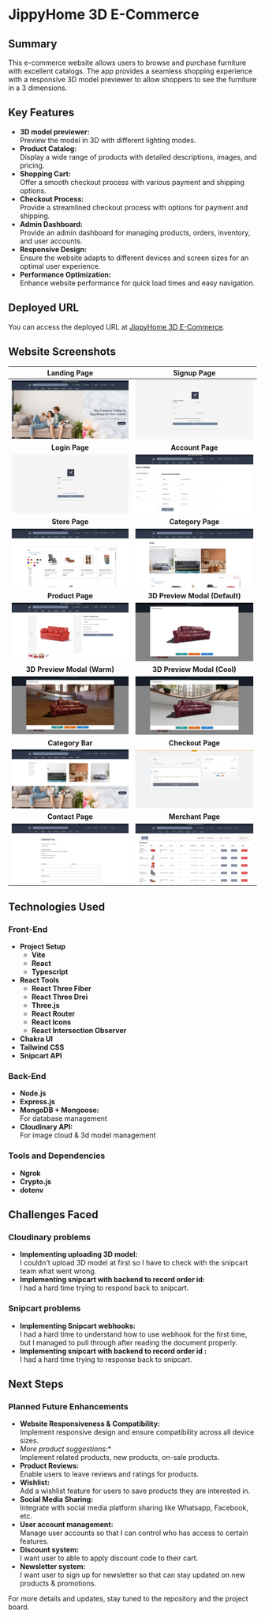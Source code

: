 # JippyHome 3D E-Commerce

## Summary

This e-commerce website allows users to browse and purchase furniture with excellent catalogs. The app provides a seamless shopping experience with a responsive 3D model previewer to allow shoppers to see the furniture in a 3 dimensions.

## Key Features

- **3D model previewer:**
  </br>
  Preview the model in 3D with different lighting modes.
- **Product Catalog:**
  </br>
  Display a wide range of products with detailed descriptions, images, and pricing.
- **Shopping Cart:**
  </br>
  Offer a smooth checkout process with various payment and shipping options.
- **Checkout Process:**
  </br>
  Provide a streamlined checkout process with options for payment and shipping.
- **Admin Dashboard:**
  </br>
 Provide an admin dashboard for managing products, orders, inventory, and user accounts.
- **Responsive Design:**
  </br>
  Ensure the website adapts to different devices and screen sizes for an optimal user experience.
- **Performance Optimization:**
  </br>
  Enhance website performance for quick load times and easy navigation.

## Deployed URL

You can access the deployed URL at [JippyHome 3D E-Commerce](https://jippyhome-3d-e-commerce.onrender.com/).

## Website Screenshots

|                             **Landing Page**                              |                           **Signup Page**                            |
| :-----------------------------------------------------------------------: | :------------------------------------------------------------------: | 
|            ![Landing Page](./public/media/github/landingpage.JPG)             |            ![Signup Page](./public/media/github/signuppage.JPG)             |
|                              **Login Page**                               |                           **Account Page**                           |                  
|            ![Login Page](./public/media/github/loginpage.JPG)              |          ![Account Page](./public/media/github/accountpage.JPG)            |
|                              **Store Page**                               |                           **Category Page**                          |                  
|            ![Store Page](./public/media/github/storepage.JPG)              |         ![Category Page](./public/media/github/categorypage.JPG)           |
|                         **Product Page**                                  |                    **3D Preview Modal (Default)**                    |                  
|            ![Product Page](./public/media/github/productpage.JPG)          |      ![3D Preview Modal Default](./public/media/github/3dpreviewmodal-default.JPG)      |
|                      **3D Preview Modal (Warm)**                          |                      **3D Preview Modal (Cool)**                     |                  
| ![3D Preview Modal Warm](./public/media/github/3dpreviewmodal-warm.JPG)    |     ![3D Preview Modal Cool](./public/media/github/3dpreviewmodal-cool.JPG) |
|                              **Category Bar**                             |                          **Checkout Page**                           |                  
|            ![Category Bar](./public/media/github/categorybar.JPG)          |         ![Checkout Page](./public/media/github/checkoutpage.JPG)          |
|                              **Contact Page**                             |                          **Merchant Page**                           |                  
|            ![Contact Page](./public/media/github/contactpage.JPG)          |         ![Merchant Page](./public/media/github/merchantpage.JPG)          |


## Technologies Used

### Front-End

- **Project Setup**
  - **Vite**
  - **React**
  - **Typescript**
- **React Tools**
  - **React Three Fiber**
  - **React Three Drei**
  - **Three.js**
  - **React Router**
  - **React Icons**
  - **React Intersection Observer**
- **Chakra UI**
- **Tailwind CSS**
- **Snipcart API**

### Back-End
- **Node.js**
- **Express.js**
- **MongoDB + Mongoose:**
  </br>
  For database management
- **Cloudinary API:**
  </br>
  For image cloud & 3d model management

### Tools and Dependencies

- **Ngrok**
- **Crypto.js**
- **dotenv**

## Challenges Faced

### Cloudinary problems

- **Implementing uploading 3D model:**
  </br>
  I couldn't upload 3D model at first so I have to check with the snipcart team what went wrong.
- **Implementing snipcart with backend to record order id:**
  </br>
  I had a hard time trying to respond back to snipcart.

### Snipcart problems

- **Implementing Snipcart webhooks:**
  </br>
  I had a hard time to understand how to use webhook for the first time, but I managed to pull through after reading the document properly.
- **Implementing snipcart with backend to record order id :**
  </br>
  I had a hard time trying to response back to snipcart.

## Next Steps

### Planned Future Enhancements

- **Website Responsiveness & Compatibility:**
  </br>
  Implement responsive design and ensure compatibility across all device sizes.
- *More product suggestions:**
  </br>
  Implement related products, new products, on-sale products.
- **Product Reviews:**
  </br>
  Enable users to leave reviews and ratings for products.
- **Wishlist:**
  </br>
  Add a wishlist feature for users to save products they are interested in.
- **Social Media Sharing:**
  </br>
  Integrate with social media platform sharing like Whatsapp, Facebook, etc.
- **User account management:**
  </br>
  Manage user accounts so that I can control who has access to certain features.
- **Discount system:**
  </br>
  I want user to able to apply discount code to their cart.
- **Newsletter system:**
  </br>
  I want user to sign up for newsletter so that can stay updated on new products & promotions.

For more details and updates, stay tuned to the repository and the project board.
